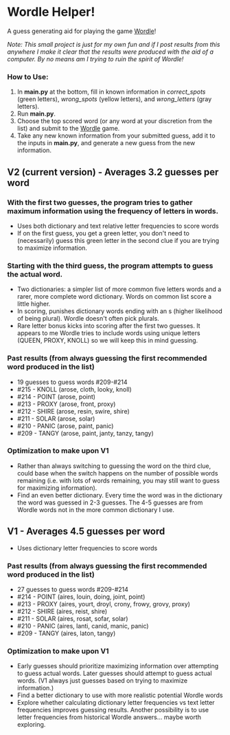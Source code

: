# Wordle Helper!

A guess generating aid for playing the game [Wordle](https://www.powerlanguage.co.uk/wordle/)!

_Note: This small project is just for my own fun and if I post results from this anywhere I make it clear that the results were produced with the aid of a computer. By no means am I trying to ruin the spirit of Wordle!_

### How to Use:

1. In **main.py** at the bottom, fill in known information in _correct_spots_ (green letters), _wrong_spots_ (yellow letters), and _wrong_letters_ (gray letters).
2. Run **main.py**.
3. Choose the top scored word (or any word at your discretion from the list) and submit to the [Wordle](https://www.powerlanguage.co.uk/wordle/) game.
4. Take any new known information from your submitted guess, add it to the inputs in **main.py**, and generate a new guess from the new information.

## V2 (current version) - Averages 3.2 guesses per word
### With the first two guesses, the program tries to gather maximum information using the frequency of letters in words.
- Uses both dictionary and text relative letter frequencies to score words
- If on the first guess, you get a green letter, you don't need to (necessarily) guess this green letter in the second clue if you are trying to maximize information.
### Starting with the third guess, the program attempts to guess the actual word.
- Two dictionaries: a simpler list of more common five letters words and a rarer, more complete word dictionary. Words on common list score a little higher.
- In scoring, punishes dictionary words ending with an s (higher likelihood of being plural). Wordle doesn't often pick plurals.
- Rare letter bonus kicks into scoring after the first two guesses. It appears to me Wordle tries to include words using unique letters (QUEEN, PROXY, KNOLL) so we will keep this in mind guessing.

### Past results (from always guessing the first recommended word produced in the list)
- 19 guesses to guess words #209-#214
- #215 - KNOLL (arose, cloth, looky, knoll)
- #214 - POINT (arose, point)
- #213 - PROXY (arose, front, proxy)
- #212 - SHIRE (arose, resin, swire, shire)
- #211 - SOLAR (arose, solar)
- #210 - PANIC (arose, paint, panic)
- #209 - TANGY (arose, paint, janty, tanzy, tangy)

### Optimization to make upon V1
- Rather than always switching to guessing the word on the third clue, could base when the switch happens on the number of possible words remaining (i.e. with lots of words remaining, you may still want to guess for maximizing information).
- Find an even better dictionary. Every time the word was in the dictionary the word was guessed in 2-3 guesses. The 4-5 guesses are from Wordle words not in the more common dictionary I use.

## V1 - Averages 4.5 guesses per word
- Uses dictionary letter frequencies to score words
### Past results (from always guessing the first recommended word produced in the list)
- 27 guesses to guess words #209-#214
- #214 - POINT (aires, louin, doing, joint, point)
- #213 - PROXY (aires, yourt, droyl, crony, frowy, grovy, proxy)
- #212 - SHIRE (aires, reist, shire)
- #211 - SOLAR (aires, rosat, sofar, solar)
- #210 - PANIC (aires, lanti, canid, manic, panic)
- #209 - TANGY (aires, laton, tangy)

### Optimization to make upon V1
- Early guesses should prioritize maximizing information over attempting to guess actual words. Later guesses should attempt to guess actual words. (V1 always just guesses based on trying to maximize information.)
- Find a better dictionary to use with more realistic potential Wordle words
- Explore whether calculating dictionary letter frequencies vs text letter frequencies improves guessing results. Another possibility is to use letter frequencies from historical Wordle answers... maybe worth exploring.
